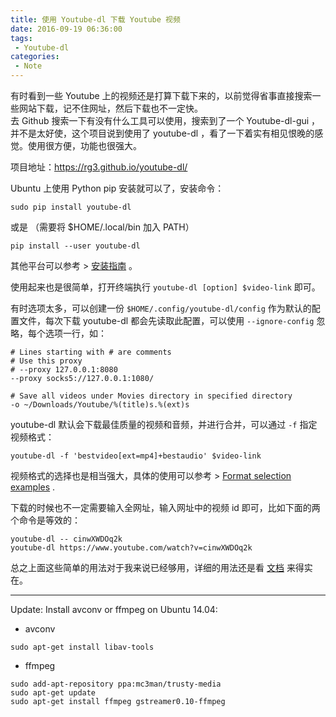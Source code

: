 ```yaml
---
title: 使用 Youtube-dl 下载 Youtube 视频
date: 2016-09-19 06:36:00
tags:
 - Youtube-dl
categories:
 - Note
---
```

有时看到一些 Youtube 上的视频还是打算下载下来的，以前觉得省事直接搜索一些网站下载，记不住网址，然后下载也不一定快。  
去 Github 搜索一下有没有什么工具可以使用，搜索到了一个 Youtube-dl-gui ，并不是太好使，这个项目说到使用了 youtube-dl ，看了一下着实有相见恨晚的感觉。使用很方便，功能也很强大。  

项目地址：<https://rg3.github.io/youtube-dl/>  

Ubuntu 上使用 Python pip 安装就可以了，安装命令：
```
sudo pip install youtube-dl
```
或是 （需要将 $HOME/.local/bin 加入 PATH）
```
pip install --user youtube-dl
```
其他平台可以参考 > [安装指南](https://github.com/rg3/youtube-dl/blob/master/README.md#installation) 。   
<!--more-->

使用起来也是很简单，打开终端执行 `youtube-dl [option] $video-link` 即可。

有时选项太多，可以创建一份 `$HOME/.config/youtube-dl/config` 作为默认的配置文件，每次下载 youtube-dl 都会先读取此配置，可以使用 `--ignore-config` 忽略，每个选项一行，如：  
```
# Lines starting with # are comments
# Use this proxy
# --proxy 127.0.0.1:8080
--proxy socks5://127.0.0.1:1080/

# Save all videos under Movies directory in specified directory
-o ~/Downloads/Youtube/%(title)s.%(ext)s
```

youtube-dl 默认会下载最佳质量的视频和音频，并进行合并，可以通过 `-f` 指定视频格式：
```
youtube-dl -f 'bestvideo[ext=mp4]+bestaudio' $video-link
```
视频格式的选择也是相当强大，具体的使用可以参考 > [Format selection examples](https://github.com/rg3/youtube-dl/blob/master/README.md#format-selection-examples) .   

下载的时候也不一定需要输入全网址，输入网址中的视频 id 即可，比如下面的两个命令是等效的：
```
youtube-dl -- cinwXWDOq2k
youtube-dl https://www.youtube.com/watch?v=cinwXWDOq2k
```

总之上面这些简单的用法对于我来说已经够用，详细的用法还是看 [文档](https://github.com/rg3/youtube-dl/blob/master/README.md#readme) 来得实在。

---
Update:
Install avconv or ffmpeg on Ubuntu 14.04:
- avconv
```
sudo apt-get install libav-tools
```
- ffmpeg
```
sudo add-apt-repository ppa:mc3man/trusty-media
sudo apt-get update
sudo apt-get install ffmpeg gstreamer0.10-ffmpeg
```
